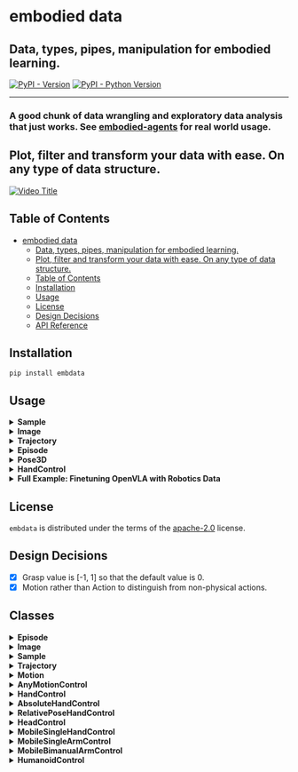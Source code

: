# embodied data

## Data, types, pipes, manipulation for embodied learning.

[![PyPI - Version](https://img.shields.io/pypi/v/embdata.svg)](https://pypi.org/project/embdata)
[![PyPI - Python Version](https://img.shields.io/pypi/pyversions/embdata.svg)](https://pypi.org/project/embdata)

-----

### A good chunk of data wrangling and exploratory data analysis that just works. See [embodied-agents](https://github.com/mbodiai/embodied-agents) for real world usage.

## Plot, filter and transform your data with ease. On any type of data structure.

[![Video Title](https://img.youtube.com/vi/L5JqM2_rIRM/0.jpg)](https://www.youtube.com/watch?v=L5JqM2_rIRM)

## Table of Contents

- [embodied data](#embodied-data)
  - [Data, types, pipes, manipulation for embodied learning.](#data-types-pipes-manipulation-for-embodied-learning)
  - [Plot, filter and transform your data with ease. On any type of data structure.](#plot-filter-and-transform-your-data-with-ease-on-any-type-of-data-structure)
  - [Table of Contents](#table-of-contents)
  - [Installation](#installation)
  - [Usage](#usage)
  - [License](#license)
  - [Design Decisions](#design-decisions)
  - [API Reference](#api-reference)

## Installation

```console
pip install embdata
```

## Usage

<details>
<summary><strong>Sample</strong></summary>

The `Sample` class is a flexible base model for serializing, recording, and manipulating arbitrary data.

### Key Features
- Serialization and deserialization of complex data structures
- Flattening and unflattening of nested structures
- Conversion between different formats (e.g., dict, numpy arrays, torch tensors)
- Integration with machine learning frameworks and gym spaces

### Usage Example
```python
from embdata import Sample

# Create a simple Sample
sample = Sample(x=1, y=2, z={"a": 3, "b": 4})

# Flatten the sample
flat_sample = sample.flatten()
print(flat_sample)  # [1, 2, 3, 4]

# Flatten to a nested field
nested_sample = Sample(x=1, y=2, z=[{"a": 3, "b": 4}, {"a": 5, "b": 6}]))
a_fields = nested_sample.flatten(to="a") # [3, 5]

# Convert to different formats
as_dict = sample.to("dict")
as_numpy = sample.numpy()
as_torch = sample.torch()


# Create a random sample based on the structure
random_sample = sample.random_sample()

# Get the corresponding Gym space
space = sample.space()

# Read a Sample from JSON or dictionary
sample_from_json = Sample.read('{"x": 1, "y": 2}')

# Get default value and space
default_sample = Sample.default_value()
default_space = Sample.default_space()

# Get model information
model_info = sample.model_info()

# Pack and unpack samples
samples = [Sample(a=1, b=2), Sample(a=3, b=4)]
packed = Sample.pack_from(samples)
unpacked = packed.unpack()

# Convert to HuggingFace Dataset and Features
dataset = sample.dataset()
features = sample.features()
```

### Methods
- `flatten()`: Flattens the nested structure into a 1D representation
- `unflatten()`: Reconstructs the original nested structure from a flattened representation
- `to(format)`: Converts the sample to different formats (dict, numpy, torch, etc.)
- `random_sample()`: Creates a random sample based on the current structure
- `space()`: Returns the corresponding Gym space for the sample
- `read()`: Reads a Sample instance from a JSON string, dictionary, or path
- `default_value()`: Gets the default value for the Sample instance
- `default_space()`: Returns the Gym space for the Sample class based on its class attributes
- `model_info()`: Gets the model information
- `pack_from()`: Packs a list of samples into a single sample with lists for attributes
- `unpack()`: Unpacks the packed Sample object into a list of Sample objects or dictionaries
- `dataset()`: Converts the Sample instance to a HuggingFace Dataset object
- `features()`: Converts the Sample instance to a HuggingFace Features object
- `space_for()`: Default Gym space generation for a given value
- `init_from()`: Initializes a Sample instance from various data types
- `from_space()`: Generates a Sample instance from a Gym space
- `model_field_info()`: Gets the extra json values set from a FieldInfo for a given attribute key
- `default_sample()`: Generates a default Sample instance from its class attributes
- `numpy()`: Converts the Sample instance to a numpy array
- `tolist()`: Converts the Sample instance to a list
- `torch()`: Converts the Sample instance to a PyTorch tensor
- `json()`: Converts the Sample instance to a JSON string

The `Sample` class provides a wide range of functionality for data manipulation, conversion, and integration with various libraries and frameworks.

</details>

<details>
<summary><strong>Image</strong></summary>

The `Image` class represents image data and provides methods for manipulation and conversion.

### Key Features
- Multiple representation formats (NumPy array, base64, file path, PIL Image, URL)
- Easy conversion between different image formats
- Resizing and encoding capabilities
- Integration with other data processing pipelines

### Usage Example
```python
from embdata import Image
import numpy as np

# Create an Image from a numpy array
array_data = np.random.rand(100, 100, 3)
img = Image(array=array_data)

# Convert to base64
base64_str = img.base64

# Open an image from a file
img_from_file = Image.open("path/to/image.jpg")

# Resize the image
resized_img = Image(img_from_file, size=(50, 50))

# Save the image
img.save("output_image.png")

# Create an Image from a URL
img_from_url = Image("https://example.com/image.jpg")

# Create an Image from a base64 string
img_from_base64 = Image.from_base64(base64_str, encoding="png")
```

### Methods
- `open(path)`: Opens an image from a file path
- `save(path, encoding, quality)`: Saves the image to a file
- `show()`: Displays the image using matplotlib
- `from_base64(base64_str, encoding, size, make_rgb)`: Creates an Image instance from a base64 string
- `load_url(url, download)`: Downloads an image from a URL or decodes it from a base64 data URI
- `from_bytes(bytes_data, encoding, size)`: Creates an Image instance from a bytes object
- `space()`: Returns the space of the image
- `dump(*args, as_field, **kwargs)`: Returns a dict or a field of the image
- `infer_features_dict()`: Infers features of the image

### Properties
- `array`: The image as a NumPy array
- `base64`: The image as a base64 encoded string
- `path`: The file path of the image
- `pil`: The image as a PIL Image object
- `url`: The URL of the image
- `size`: The size of the image as a (width, height) tuple
- `encoding`: The encoding format of the image

### Class Methods
- `supports(arg)`: Checks if the argument is supported by the Image class
- `pil_to_data(image, encoding, size, make_rgb)`: Creates an Image instance from a PIL image
- `bytes_to_data(bytes_data, encoding, size, make_rgb)`: Creates an Image instance from a bytes object

The `Image` class provides a convenient interface for working with image data in various formats and performing common image operations.

</details>

<details>
<summary><strong>Trajectory</strong></summary>

The `Trajectory` class represents a time series of multidimensional data, such as robot movements or sensor readings.

### Key Features
- Representation of time series data with optional frequency information
- Methods for statistical analysis, visualization, and manipulation
- Support for resampling and filtering operations
- Support for minmax, standard, and PCA transformations

### Usage Example
```python
from embdata import Trajectory
import numpy as np

# Create a Trajectory
data = np.random.rand(100, 3)  # 100 timesteps, 3 dimensions
traj = Trajectory(data, freq_hz=10)

# Compute statistics
stats = traj.stats()
print(stats)

# Plot the trajectory
traj.plot()

# Resample the trajectory
resampled_traj = traj.resample(target_hz=5)

# Apply a low-pass filter
filtered_traj = traj.low_pass_filter(cutoff_freq=2)

# Save the plot
traj.save("trajectory_plot.png")
```

### Methods
- `stats()`: Computes statistics for the trajectory
- `plot()`: Plots the trajectory
- `resample(target_hz)`: Resamples the trajectory to a new frequency
- `low_pass_filter(cutoff_freq)`: Applies a low-pass filter to the trajectory
- `save(filename)`: Saves the trajectory plot to a file
- `show()`: Displays the trajectory plot
- `transform(operation, **kwargs)`: Applies a transformation to the trajectory

The `Trajectory` class offers methods for analyzing, visualizing, and manipulating trajectory data, making it easier to work with time series data in robotics and other applications.

</details>

<details>
<summary><strong>Episode</strong></summary>

The `Episode` class provides a list-like interface for a sequence of observations, actions, and other data, particularly useful for reinforcement learning scenarios.

### Key Features
- List-like interface for managing sequences of data
- Methods for appending, iterating, and splitting episodes
- Support for metadata and frequency information
- Integration with reinforcement learning workflows

### Usage Example
```python
from embdata import Episode, Sample

# Create an Episode
episode = Episode()

# Add steps to the episode
episode.append(Sample(observation=[1, 2, 3], action=0, reward=1))
episode.append(Sample(observation=[2, 3, 4], action=1, reward=0))
episode.append(Sample(observation=[3, 4, 5], action=0, reward=2))

# Iterate over the episode
for step in episode.iter():
    print(step.observation, step.action, step.reward)

# Split the episode based on a condition
def split_condition(step):
    return step.reward > 0

split_episodes = episode.split(split_condition)

# Extract a trajectory from the episode
action_trajectory = episode.trajectory(field="action", freq_hz=10)

# Visualize 3D geometrical data, images, and graphs with rerun.io
episode.show()

# Access episode metadata
print(episode.metadata)
print(episode.freq_hz)
```


### Methods
- `append(step)`: Adds a new step to the episode
- `iter()`: Returns an iterator over the steps in the episode
- `split(condition)`: Splits the episode based on a given condition
- `trajectory(field, freq_hz)`: Extracts a trajectory from the episode for a specified field
- `filter(condition)`: Filters the episode based on a given condition

### Properties
- `metadata`: Additional metadata for the episode
- `freq_hz`: The frequency of the episode in Hz

The `Episode` class simplifies the process of working with sequential data in reinforcement learning and other time-series applications.

</details>

<details>
<summary><strong>Pose3D</strong></summary>

The `Pose6D` class represents absolute coordinates for a 6D pose in 3D space, including position and orientation.

### Key Features
- Representation of 3D pose with position (x, y) and orientation (theta)
- Conversion between different units (meters, centimeters, radians, degrees)
- Conversion to different formats (list, dict)

### Usage Example
```python
from embdata.geometry import Pose6D
import math

# Create a Pose3D instance
pose = Pose6D(x=1.0, y=2.0, z=3.0, roll=math.pi/10, pitch=math.pi/5, yaw=math.pi/3)

# Convert to different units
pose_cm = pose.to("cm")
print(pose_cm)  # Pose6D(x=100.0, y=200.0, z=300.0, roll=0.3141592653589793, pitch=0.6283185307179586, yaw=1.0471975511965976)


pose_deg = pose.to(angular_unit="deg")
print(pose_deg)  # Pose6D(x=1.0, y=2.0, z=3.0, roll=5.729577951308232, pitch=11.459155902616465, yaw=17.374763072956262)

# Convert to different formats
pose_list = pose.numpy()
print(pose_list)  # array([1.0, 2.0, 3.0, 0.1, 0.2, 0.3])

pose_dict = pose.dict()
print(pose_dict)  # {'x': 1.0, 'y': 2.0, 'z': 3.0, 'roll': 0.1, 'pitch': 0.2, 'yaw': 0.3}

pose.to("quaternion")
print(pose.quaternion())  # [0.9659258262890683, 0.0, 0.13052619222005157, 0.0]

pose.to("rotation_matrix")
print(pose.rotation_matrix())  # array([[ 0.8660254, -0.25, 0.4330127], [0.4330127, 0.75, -0.5], [-0.25, 0.61237244, 0.75]]
```

### Methods
- `to(container_or_unit, unit, angular_unit)`: Converts the pose to different units or formats

The `Pose3D` class provides methods for converting between different units and representations of 3D poses, making it easier to work with spatial data in various contexts.

</details>

<details>
<summary><strong>HandControl</strong></summary>

The `HandControl` class represents an action for a 7D space, including the pose of a robot hand and its grasp state.

### Key Features
- Representation of robot hand pose and grasp state
- Integration with other motion control classes
- Support for complex nested structures

### Usage Example
```python
from embdata.geometry import Pose
from embdata.motion.control import HandControl

# Create a HandControl instance
hand_control = HandControl(
    pose=Pose(position=[0.1, 0.2, 0.3], orientation=[0, 0, 0, 1]),
    grasp=0.5
)

# Access and modify the hand control
print(hand_control.pose.position)  # [0.1, 0.2, 0.3]
hand_control.grasp = 0.8
print(hand_control.grasp)  # 0.8

# Example with complex nested structure
from embdata.motion import Motion
from embdata.motion.fields import VelocityMotionField

class RobotControl(Motion):
    hand: HandControl
    velocity: float = VelocityMotionField(default=0.0, bounds=[0.0, 1.0])

robot_control = RobotControl(
    hand=HandControl(
        pose=Pose(position=[0.1, 0.2, 0.3], orientation=[0, 0, 0, 1]),
        grasp=0.5
    ),
    velocity=0.3
)

print(robot_control.hand.pose.position)  # [0.1, 0.2, 0.3]
print(robot_control.velocity)  # 0.3
```

### Attributes
- `pose`: The pose of the robot hand (Pose object)
- `grasp`: The openness of the robot hand (float, 0 to 1)

The `HandControl` class allows for easy manipulation and representation of robot hand controls in a 7D space, making it useful for robotics and motion control applications.

</details>
<details>
<summary><strong>Full Example: Finetuning OpenVLA with Robotics Data</strong></summary>

This example demonstrates how to use embdata to download a dataset, process it, visualize it, and use it to fine-tune a model with OpenVLA (Open Visual Language and Action Model).

```python
import numpy as np
import torch
from datasets import load_dataset
from transformers import AutoTokenizer, AutoModelForVision2Seq, Trainer, TrainingArguments, AutoFeatureExtractor
from embdata import Sample, Episode, Trajectory, VisionMotorStep, ImageTask, Motion
from embdata.motion.control import HandControl

# Define custom Sample subclasses
class RobotState(Sample):
    position: np.ndarray
    velocity: np.ndarray
    gripper_state: float

class RobotAction(Sample):
    pose: np.ndarray
    grasp: float

# Download and prepare the dataset
dataset = load_dataset("mbodiai/xarm_overfit", split="train")

# Process the data
def process_data(example):
    observation = RobotState(
        position=np.array(example['observation']['pose'][:3]),
        velocity=np.array(example['observation']['pose'][3:6]),
        gripper_state=example['observation']['gripper']
    )
    action = RobotAction(
        pose=np.array(list(example['action']['pose'].values())),
        grasp=example['action']['grasp']
    )
    image_task = ImageTask(
        image=example['observation']['image'],
        task=example['observation']['instruction']
    )
    return VisionMotorStep(observation=observation, action=action, image=image_task)

processed_data = [process_data(example) for example in dataset]

# Create an episode
episode = Episode(steps=processed_data)

# Data flattening and cleaning
def flatten_and_clean(step):
    flat_step = step.flatten(output_type="dict", non_numerical="ignore")
    return {k: float(v) if isinstance(v, (int, float)) else v for k, v in flat_step.items() if v is not None}

flattened_data = [flatten_and_clean(step) for step in episode]

# Data filtering
filtered_episode = episode.filter(lambda step: step.observation.gripper_state > 0.5)

# Create a trajectory
action_trajectory = episode.trajectory(field="action")

# Visualize the data
episode.show()

# Extract and visualize action trajectories
pose_trajectory = Trajectory(steps=[step.action.pose for step in episode], freq_hz=10)
pose_trajectory.plot()

# Apply a low-pass filter to the trajectory
filtered_trajectory = pose_trajectory.low_pass_filter(cutoff_freq=2)
filtered_trajectory.plot()

# Prepare data for finetuning
def prepare_for_finetuning(step):
    return {
        "image": step.image.image,
        "instruction": step.image.task,
        "action": HandControl(pose=step.action.pose, grasp=step.action.grasp).numpy()
    }

finetuning_data = [prepare_for_finetuning(step) for step in filtered_episode]

# Load pre-trained models and processors
model_name = "openvla/openvla-7b"
tokenizer = AutoTokenizer.from_pretrained(model_name)
model = AutoModelForVision2Seq.from_pretrained(model_name)
image_processor = AutoFeatureExtractor.from_pretrained(model_name)

# Tokenize and process the dataset
def preprocess_function(examples):
    inputs = tokenizer(examples["instruction"], truncation=True, padding="max_length")
    inputs["pixel_values"] = image_processor(examples["image"], return_tensors="pt").pixel_values
    inputs["labels"] = torch.tensor(examples["action"])
    return inputs

tokenized_dataset = Dataset.from_list(finetuning_data).map(preprocess_function, batched=True)

# Set up training arguments
training_args = TrainingArguments(
    output_dir="./results",
    num_train_epochs=3,
    per_device_train_batch_size=8,
    per_device_eval_batch_size=8,
    warmup_steps=500,
    weight_decay=0.01,
    logging_dir="./logs",
)

# Create Trainer instance
trainer = Trainer(
    model=model,
    args=training_args,
    train_dataset=tokenized_dataset,
)

# Finetune the model
trainer.train()

# Save the finetuned model
model.save_pretrained("./finetuned_openvla")
tokenizer.save_pretrained("./finetuned_openvla")
image_processor.save_pretrained("./finetuned_openvla")

print("Finetuning complete. Model saved to ./finetuned_openvla")
```

This example showcases:
1. Downloading the dataset from the specified repository
2. Processing the data using `VisionMotorStep`, `ImageTask`, and `Motion` classes from embdata
3. Creating an `Episode` from the processed data
4. Visualizing the data using `episode.show()`
5. Extracting and visualizing action trajectories using the `Trajectory` class, and applying a low-pass filter
6. Preparing the data for finetuning a robotics transformer
7. Loading pre-trained models and processors for image and text inputs
8. Tokenizing and processing the dataset for the model
9. Setting up training arguments
10. Creating a Trainer instance
11. Finetuning the model
12. Saving the finetuned model, tokenizer, and feature extractor

This example provides a comprehensive demonstration of using embdata for finetuning a robotics transformer model.

</details>

## License

`embdata` is distributed under the terms of the [apache-2.0](https://spdx.org/licenses/apache-2.0.html) license.

## Design Decisions

- [x] Grasp value is [-1, 1] so that the default value is 0.
- [x] Motion rather than Action to distinguish from non-physical actions.

## Classes

<details>
<summary><strong>Episode</strong></summary>

### Episode

The `Episode` class provides a list-like interface for a sequence of observations, actions, and/or other data. It's designed to streamline exploratory data analysis and manipulation of time series data.

#### Key Features
- List-like interface for managing sequences of data
- Methods for appending, iterating, and splitting episodes
- Support for metadata and frequency information
- Integration with reinforcement learning workflows

#### Usage Example

```python
from embdata import Episode, Sample

# Create an Episode
episode = Episode()

# Add steps to the episode
episode.append(Sample(observation=[1, 2, 3], action=0, reward=1))
episode.append(Sample(observation=[2, 3, 4], action=1, reward=0))
episode.append(Sample(observation=[3, 4, 5], action=0, reward=2))

# Iterate over the episode
for step in episode.iter():
    print(f"Observation: {step.observation}, Action: {step.action}, Reward: {step.reward}")

# Split the episode based on a condition
def split_condition(step):
    return step.reward > 0

split_episodes = episode.split(split_condition)

# Extract a trajectory from the episode
action_trajectory = episode.trajectory(field="action", freq_hz=10)

# Access episode metadata
print(episode.metadata)
print(episode.freq_hz)
```

#### Methods
- `append(step)`: Adds a new step to the episode
- `iter()`: Returns an iterator over the steps in the episode
- `split(condition)`: Splits the episode based on a given condition
- `trajectory(field, freq_hz)`: Extracts a trajectory from the episode for a specified field
- `filter(condition)`: Filters the episode based on a given condition

#### Properties
- `metadata`: Additional metadata for the episode
- `freq_hz`: The frequency of the episode in Hz

The `Episode` class simplifies the process of working with sequential data in reinforcement learning and other time-series applications.

</details>

<details>
<summary><strong>Image</strong></summary>

### Image

The `Image` class represents an image sample that can be represented in various formats, including NumPy arrays, base64 encoded strings, file paths, PIL Images, or URLs.

#### Key Features
- Multiple representation formats (NumPy array, base64, file path, PIL Image, URL)
- Easy conversion between different image formats
- Resizing and encoding capabilities
- Integration with other data processing pipelines

#### Usage Example

```python
from embdata import Image
import numpy as np

# Create an Image from a numpy array
array_data = np.random.rand(100, 100, 3)
img = Image(array=array_data)

# Convert to base64
base64_str = img.base64

# Open an image from a file
img_from_file = Image.open("path/to/image.jpg")

# Resize the image
resized_img = Image(img_from_file, size=(50, 50))

# Save the image
img.save("output_image.png")

# Create an Image from a base64 string
base64_str = "iVBORw0KGgoAAAANSUhEUgAAAAEAAAABCAYAAAAfFcSJAAAACklEQVR4nGMAAQAABQABDQottAAAAABJRU5ErkJggg=="
image = Image.from_base64(base64_str, encoding="png", size=(1, 1))
print(image.size)  # Output: (1, 1)

# Example with complex nested structure
nested_data = {
    "image": Image.from_base64(base64_str, encoding="png"),
    "metadata": {
        "text": "A small red square",
        "tags": ["red", "square", "small"]
    }
}
print(nested_data["image"].size)  # Output: (1, 1)
print(nested_data["metadata"]["text"])  # Output: A small red square
```

#### Methods
- `open(path)`: Opens an image from a file path
- `save(path, encoding, quality)`: Saves the image to a file
- `show()`: Displays the image using matplotlib
- `from_base64(base64_str, encoding, size, make_rgb)`: Creates an Image instance from a base64 string

#### Properties
- `array`: The image as a NumPy array
- `base64`: The image as a base64 encoded string
- `path`: The file path of the image
- `pil`: The image as a PIL Image object
- `url`: The URL of the image
- `size`: The size of the image as a (width, height) tuple
- `encoding`: The encoding format of the image

The `Image` class provides a convenient interface for working with image data in various formats and performing common image operations.

</details>

<details>
<summary><strong>Sample</strong></summary>

### Sample

The `Sample` class is a base model for serializing, recording, and manipulating arbitrary data. It provides a flexible and extensible way to handle complex data structures, including nested objects, arrays, and various data types.

#### Key Features
- Serialization and deserialization of complex data structures
- Flattening and unflattening of nested structures
- Conversion between different formats (e.g., dict, numpy arrays, torch tensors)
- Integration with machine learning frameworks and gym spaces

#### Usage Example

```python
from embdata import Sample
import numpy as np

# Create a simple Sample instance
sample = Sample(x=1, y=2, z={"a": 3, "b": 4}, extra_field=5)

# Flatten the sample
flat_sample = sample.flatten()
print(flat_sample)  # Output: [1, 2, 3, 4, 5]

# Get the schema
schema = sample.schema()
print(schema)

# Unflatten a list back to a Sample instance
unflattened_sample = Sample.unflatten(flat_sample, schema)
print(unflattened_sample)  # Output: Sample(x=1, y=2, z={'a': 3, 'b': 4}, extra_field=5)

# Create a complex nested structure
nested_sample = Sample(
    image=Sample(
        data=np.random.rand(32, 32, 3),
        metadata={"format": "RGB", "size": (32, 32)}
    ),
    text=Sample(
        content="Hello, world!",
        tokens=["Hello", ",", "world", "!"],
        embeddings=np.random.rand(4, 128)
    ),
    labels=["greeting", "example"]
)

# Get the schema of the nested structure
nested_schema = nested_sample.schema()
print(nested_schema)
```

#### Methods
- `flatten(output_type="list", non_numerical="allow", ignore=None, sep=".", to=None)`: Flattens the Sample instance into a one-dimensional structure
- `unflatten(one_d_array_or_dict, schema=None)`: Unflattens a one-dimensional array or dictionary into a Sample instance
- `to(container)`: Converts the Sample instance to a different container type
- `schema(include_descriptions=False)`: Get a simplified JSON schema of the data
- `space()`: Return the corresponding Gym space for the Sample instance
- `random_sample()`: Generate a random Sample instance based on its attributes

The `Sample` class provides a wide range of functionality for data manipulation, conversion, and integration with various libraries and frameworks.

</details>

<details>
<summary><strong>Trajectory</strong></summary>

### Trajectory

The `Trajectory` class represents a trajectory of steps, typically used for time series of multidimensional data such as robot movements or sensor readings.

#### Key Features
- Representation of time series data with optional frequency information
- Methods for statistical analysis, visualization, and manipulation
- Support for resampling and filtering operations
- Transformation and normalization capabilities

#### Usage Example

```python
import numpy as np
from embdata import Trajectory

# Create a simple 2D trajectory
steps = np.array([[0, 0], [1, 1], [2, 0], [3, 1], [4, 0]])
traj = Trajectory(steps, freq_hz=10, dim_labels=['X', 'Y'])

# Plot the trajectory
traj.plot().show()

# Compute and print statistics
print(traj.stats())

# Apply a low-pass filter
filtered_traj = traj.low_pass_filter(cutoff_freq=2)
filtered_traj.plot().show()

# Resample the trajectory
resampled_traj = traj.resample(target_hz=5)

# Access data
print(traj.array)  # Output: [[0 0] [1 1] [2 0] [3 1] [4 0]]

# Get statistics
stats = traj.stats()
print(stats.mean)  # Output: [2. 0.4]
print(stats.std)   # Output: [1.41421356 0.48989795]

# Slice the trajectory
sliced_traj = traj[1:4]
print(sliced_traj.array)  # Output: [[1 1] [2 0] [3 1]]

# Transform the trajectory
normalized_traj = traj.transform('minmax')
normalized_traj.plot().show()
```

#### Methods
- `plot()`: Plot the trajectory
- `stats()`: Compute statistics for the trajectory
- `low_pass_filter(cutoff_freq)`: Apply a low-pass filter to the trajectory
- `resample(target_hz)`: Resample the trajectory to a new frequency
- `make_relative()`: Convert the trajectory to relative actions
- `make_absolute(initial_state)`: Convert relative actions to absolute actions
- `frequencies()`: Plot the frequency spectrogram of the trajectory
- `frequencies_nd()`: Plot the n-dimensional frequency spectrogram of the trajectory
- `transform(operation, **kwargs)`: Apply a transformation to the trajectory
- `make_minmax(min, max)`: Apply min-max normalization
- `make_pca(whiten)`: Apply PCA transformation
- `make_standard()`: Apply standard normalization
- `make_unminmax(orig_min, orig_max)`: Reverse min-max normalization
- `make_unstandard(mean, std)`: Reverse standard normalization
- `q01()`, `q99()`: Get 1st and 99th percentiles
- `mean()`, `variance()`, `std()`, `skewness()`, `kurtosis()`: Statistical measures
- `min()`, `max()`: Minimum and maximum values
- `lower_quartile()`, `median()`, `upper_quartile()`: Quartile values
- `non_zero_count()`, `zero_count()`: Count non-zero and zero values

#### Properties
- `array`: The trajectory data as a NumPy array
- `freq_hz`: The frequency of the trajectory in Hz
- `time_idxs`: The time index of each step in the trajectory
- `dim_labels`: The labels for each dimension of the trajectory

The `Trajectory` class offers comprehensive methods for analyzing, visualizing, manipulating, and transforming trajectory data, making it easier to work with time series data in robotics and other applications.

</details>

<details>
<summary><strong>Motion</strong></summary>

### Motion

The `Motion` class is a base class for defining motion-related data structures. It extends the `Coordinate` class and provides a foundation for creating motion-specific data models.

#### Key Features
- Base class for motion-specific data models
- Integration with MotionField and its variants for proper validation and type checking
- Support for defining bounds and motion types

#### Usage Example

```python
from embdata.motion import Motion
from embdata.motion.fields import VelocityMotionField

class Twist(Motion):
    x: float = VelocityMotionField(default=0.0, bounds=[-1.0, 1.0])
    y: float = VelocityMotionField(default=0.0, bounds=[-1.0, 1.0])
    z: float = VelocityMotionField(default=0.0, bounds=[-1.0, 1.0])
    roll: float = VelocityMotionField(default=0.0, bounds=["-pi", "pi"])
    pitch: float = VelocityMotionField(default=0.0, bounds=["-pi", "pi"])
    yaw: float = VelocityMotionField(default=0.0, bounds=["-pi", "pi"])

# Create a Twist motion
twist = Twist(x=0.5, y=-0.3, z=0.1, roll=0.2, pitch=-0.1, yaw=0.8)

print(twist)  # Output: Twist(x=0.5, y=-0.3, z=0.1, roll=0.2, pitch=-0.1, yaw=0.8)

# Access individual fields
print(twist.x)  # Output: 0.5

# Validate bounds
try:
    invalid_twist = Twist(x=1.5)  # This will raise a ValueError
except ValueError as e:
    print(f"Validation error: {e}")

# Example with complex nested structure
class RobotMotion(Motion):
    twist: Twist
    gripper: float = VelocityMotionField(default=0.0, bounds=[0.0, 1.0])

robot_motion = RobotMotion(
    twist=Twist(x=0.2, y=0.1, z=0.0, roll=0.0, pitch=0.0, yaw=0.1),
    gripper=0.5
)
print(robot_motion)
# Output: RobotMotion(twist=Twist(x=0.2, y=0.1, z=0.0, roll=0.0, pitch=0.0, yaw=0.1), gripper=0.5)
```

#### Methods
- `validate_shape()`: Validates the shape of the motion data

#### Fields
- `MotionField`: Creates a field for a motion with specified properties
- `AbsoluteMotionField`: Field for an absolute motion
- `RelativeMotionField`: Field for a relative motion
- `VelocityMotionField`: Field for a velocity motion
- `TorqueMotionField`: Field for a torque motion
- `AnyMotionField`: Field for any other type of motion

#### Key Concepts
- Subclasses of Motion should define their fields using MotionField or its variants (e.g., AbsoluteMotionField, VelocityMotionField) to ensure proper validation and type checking.
- The Motion class does not allow extra fields and enforces validation of motion type, shape, and bounds.
- It can handle various types of motion data, including nested structures with images and text, as long as they are properly defined using the appropriate MotionFields.

The `Motion` class provides a flexible foundation for creating motion-specific data models with built-in validation and type checking, making it easier to work with complex motion data in robotics and other applications.

</details>

<details>
<summary><strong>AnyMotionControl</strong></summary>

### AnyMotionControl

The `AnyMotionControl` class is a subclass of `Motion` that allows for arbitrary fields with minimal validation. It's designed for motion control with flexible structure.

#### Key Features
- Allows arbitrary fields
- Minimal validation compared to `Motion`
- Includes optional `names` and `joints` fields

#### Usage Example

```python
from embdata.motion import AnyMotionControl

# Create an AnyMotionControl instance
control = AnyMotionControl(names=["shoulder", "elbow", "wrist"], joints=[0.1, 0.2, 0.3])
print(control)  # Output: AnyMotionControl(names=['shoulder', 'elbow', 'wrist'], joints=[0.1, 0.2, 0.3])

# Add arbitrary fields
control.extra_field = "some value"
print(control.extra_field)  # Output: some value

# Validation example
try:
    invalid_control = AnyMotionControl(names=["joint1", "joint2"], joints=[0.1, 0.2, 0.3])
except ValueError as e:
    print(f"Validation error: {e}")
```

#### Methods
- `validate_joints()`: Validates that the number of joints matches the number of names and that all joints are numbers

#### Fields
- `names`: Optional list of joint names
- `joints`: Optional list of joint values

The `AnyMotionControl` class provides a flexible structure for motion control data with minimal constraints, allowing for easy integration with various robotic systems and control schemes.

</details>

<details>
<summary><strong>HandControl</strong></summary>

### HandControl

The `HandControl` class represents an action for a 7D space, including the pose of a robot hand and its grasp state.

#### Key Features
- Representation of robot hand pose and grasp state
- Integration with other motion control classes
- Support for complex nested structures

#### Usage Example

```python
from embdata.geometry import Pose
from embdata.motion.control import HandControl

# Create a HandControl instance
hand_control = HandControl(
    pose=Pose(position=[0.1, 0.2, 0.3], orientation=[0, 0, 0, 1]),
    grasp=0.5
)

# Access and modify the hand control
print(hand_control.pose.position)  # Output: [0.1, 0.2, 0.3]
hand_control.grasp = 0.8
print(hand_control.grasp)  # Output: 0.8

# Example with complex nested structure
from embdata.motion import Motion
from embdata.motion.fields import VelocityMotionField

class RobotControl(Motion):
    hand: HandControl
    velocity: float = VelocityMotionField(default=0.0, bounds=[0.0, 1.0])

robot_control = RobotControl(
    hand=HandControl(
        pose=Pose(position=[0.1, 0.2, 0.3], orientation=[0, 0, 0, 1]),
        grasp=0.5
    ),
    velocity=0.3
)

print(robot_control.hand.pose.position)  # Output: [0.1, 0.2, 0.3]
print(robot_control.velocity)  # Output: 0.3
```

#### Attributes
- `pose` (Pose): The pose of the robot hand, including position and orientation.
- `grasp` (float): The openness of the robot hand, ranging from 0 (closed) to 1 (open).

The `HandControl` class allows for easy manipulation and representation of robot hand controls in a 7D space, making it useful for robotics and motion control applications. It can be integrated into more complex control structures and supports nested data representations.

</details>

<details>
<summary><strong>AbsoluteHandControl</strong></summary>

### AbsoluteHandControl

The `AbsoluteHandControl` class represents an action for a 7D space with absolute positioning, including the pose of a robot hand and its grasp state.

#### Attributes
- `pose` (Pose): The absolute pose of the robot hand, including position and orientation.
- `grasp` (float): The openness of the robot hand, ranging from -1 (closed) to 1 (open).

</details>

<details>
<summary><strong>RelativePoseHandControl</strong></summary>

### RelativePoseHandControl

The `RelativePoseHandControl` class represents an action for a 7D space with relative positioning for the pose and absolute positioning for the grasp.

#### Attributes
- `pose` (Pose): The relative pose of the robot hand, including position and orientation.
- `grasp` (float): The openness of the robot hand, ranging from -1 (closed) to 1 (open).

</details>

<details>
<summary><strong>HeadControl</strong></summary>

### HeadControl

The `HeadControl` class represents the control for a robot's head movement.

#### Attributes
- `tilt` (float): Tilt of the robot head in radians (down is negative).
- `pan` (float): Pan of the robot head in radians (left is negative).

</details>

<details>
<summary><strong>MobileSingleHandControl</strong></summary>

### MobileSingleHandControl

The `MobileSingleHandControl` class represents control for a robot that can move its base in 2D space with a 6D EEF control and grasp.

#### Attributes
- `base` (PlanarPose | None): Location of the robot on the ground.
- `hand` (HandControl | None): Control for the robot hand.
- `head` (HeadControl | None): Control for the robot head.

</details>

<details>
<summary><strong>MobileSingleArmControl</strong></summary>

### MobileSingleArmControl

The `MobileSingleArmControl` class represents control for a robot that can move in 2D space with a single arm.

#### Attributes
- `base` (PlanarPose | None): Location of the robot on the ground.
- `arm` (NumpyArray | None): Control for the robot arm.
- `head` (HeadControl | None): Control for the robot head.

</details>

<details>
<summary><strong>MobileBimanualArmControl</strong></summary>

### MobileBimanualArmControl

The `MobileBimanualArmControl` class represents control for a robot that can move in 2D space with two arms.

#### Attributes
- `base` (PlanarPose | None): Location of the robot on the ground.
- `left_arm` (NumpyArray | None): Control for the left robot arm.
- `right_arm` (NumpyArray | None): Control for the right robot arm.
- `head` (HeadControl | None): Control for the robot head.

</details>

<details>
<summary><strong>HumanoidControl</strong></summary>

### HumanoidControl

The `HumanoidControl` class represents control for a humanoid robot.

#### Attributes
- `left_arm` (NumpyArray | None): Control for the left robot arm.
- `right_arm` (NumpyArray | None): Control for the right robot arm.
- `left_leg` (NumpyArray | None): Control for the left robot leg.
- `right_leg` (NumpyArray | None): Control for the right robot leg.
- `head` (HeadControl | None): Control for the robot head.

</details>

